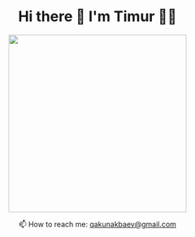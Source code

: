 <h1 align='center'>
  Hi there 👋 I'm Timur 👨‍💻
</h1>


<p align='center'>
  <a href="#"><img src="https://github-readme-stats.vercel.app/api?username=Timurandteam&show_icons=true&count_private=true&theme=dark" width="350"></a>
</p>
<!--[![trophy](https://github-profile-trophy.vercel.app/?Timurandteamryo-ma)](https://github.com/ryo-ma/github-profile-trophy)-->

<!--**Timurandteam/Timurandteam** is a ✨ _special_ ✨ repository because its `README.md` (this file) appears on your GitHub profile.-->

<p align='center'>
  📫 How to reach me: <a href='mailto:qakunakbaev@gmail.com'>qakunakbaev@gmail.com</a>
</p>

